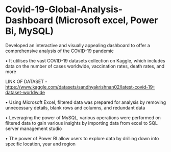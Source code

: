 # Covid-19-Global-Analysis-Dashboard (Microsoft excel, Power Bi, MySQL)
Developed an interactive and visually appealing dashboard to offer a comprehensive analysis of the COVID-19 pandemic

• It utilises the vast COVID-19 datasets collection on Kaggle, which includes data on the number of cases worldwide, vaccination rates, death rates, and more

  LINK OF DATASET - https://www.kaggle.com/datasets/sandhyakrishnan02/latest-covid-19-dataset-worldwide

• Using Microsoft Excel, filtered data was prepared for analysis by removing unnecessary details, blank rows and columns, and redundant data

• Leveraging the power of MySQL, various operations were performed on filtered data to gain various insights by importing data from excel to SQL server management studio

• The power of Power BI allow users to explore data by drilling down into specific location, year and region
